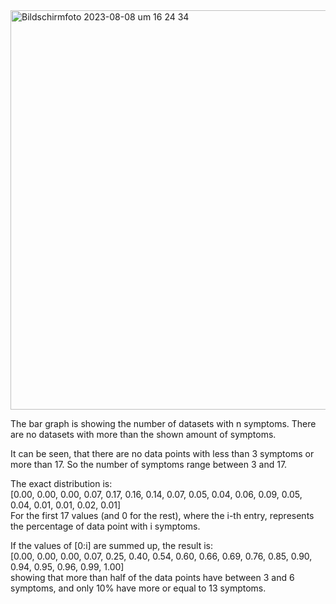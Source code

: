 <img width="639" alt="Bildschirm­foto 2023-08-08 um 16 24 34" src="https://github.com/mango-gremlin/Teamprojekt-Diagnosis-System/assets/116288221/2b1078eb-57b7-4137-b6d7-981942815277">


The bar graph is showing the number of datasets with n symptoms. There are no datasets with more than the shown amount of symptoms.

It can be seen, that there are no data points with less than 3 symptoms or more than 17. So the number of symptoms range between 3 and 17.

The exact distribution is: <br>
[0.00, 0.00, 0.00, 0.07, 0.17, 0.16, 0.14, 0.07, 0.05, 0.04, 0.06, 0.09, 0.05, 0.04, 0.01, 0.01, 0.02, 0.01] <br>
For the first 17 values (and 0 for the rest), where the i-th entry, represents the percentage of data point with i symptoms.

If the values of [0:i] are summed up, the result is: <br>
[0.00, 0.00, 0.00, 0.07, 0.25, 0.40, 0.54, 0.60, 0.66, 0.69, 0.76, 0.85, 0.90, 0.94, 0.95, 0.96, 0.99, 1.00] <br>
showing that more than half of the data points have between 3 and 6 symptoms, and only 10% have more or equal to 13 symptoms.
